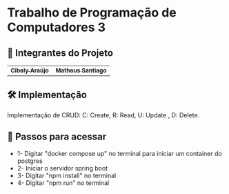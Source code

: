 # Trabalho de Programação de Computadores 3

## 🤝 Integrantes do Projeto

<table>
  <tr>
    <td align="center">
      <a href="https://github.com/belyaraujo">
        <sub>
          <b>Cibely Araújo</b>
        </sub>
      </a>
    </td>
    <td align="center">
      <a href="https://github.com/MatheusNSantiago">
        <sub>
          <b>Matheus Santiago</b>
        </sub>
      </a>
    </td>
</table>


## 🛠️ Implementação

Implementação de CRUD: C: Create, R: Read, U: Update , D: Delete.

## 📝 Passos para acessar

* 1- Digitar "docker compose up" no terminal para iniciar um container do postgres
* 2- Iniciar o servidor spring boot
* 3- Digitar "npm install" no terminal
* 4- Digitar "npm run" no terminal
